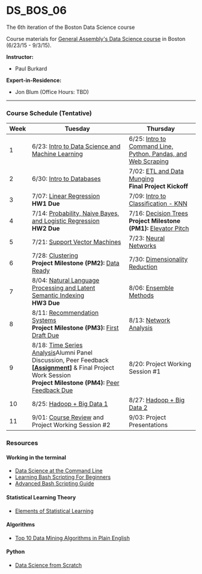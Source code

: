 # DS_BOS_06
The 6th iteration of the Boston Data Science course

Course materials for [General Assembly's Data Science course](https://generalassemb.ly/education/data-science/boston) in Boston (6/23/15 - 9/3/15).

**Instructor:** 

* Paul Burkard


**Expert-in-Residence:** 

* Jon Blum (Office Hours: TBD)


---


### Course Schedule (Tentative)

Week | Tuesday | Thursday
--- | --- | ---
 1 | 6/23: [Intro to Data Science and Machine Learning](slides/lec01.pdf) | 6/25: [Intro to Command Line, Python, Pandas, and Web Scraping](slides/lec02.pdf) 
 2 | 6/30: [Intro to Databases](slides/lec03.pdf) | 7/02: [ETL and Data Munging](slides/lec04.pdf) <br>**Final Project Kickoff**
 3 | 7/07: [Linear Regression](slides/lec05.pdf) <br>**HW1 Due** | 7/09: [Intro to Classification - KNN](slides/lec06.pdf)
 4 | 7/14: [Probability, Naive Bayes, and Logistic Regression](slides/lec07.pdf) <br>**HW2 Due** | 7/16: [Decision Trees](slides/lec08.pdf) <br>**Project Milestone (PM1):** [Elevator Pitch](project#may-21-final-project-elevator-pitch)
 5 | 7/21: [Support Vector Machines](slides/lec09.pdf)  | 7/23: [Neural Networks](slides/lec10.pdf) 
 6 | 7/28: [Clustering](slides/lec11.pdf) <br>**Project Milestone (PM2):** [Data Ready](project#june-2-data-ready) | 7/30: [Dimensionality Reduction](slides/lec12.pdf)
 7 | 8/04: [Natural Language Processing and Latent Semantic Indexing](slides/lec13.pdf) <br>**HW3 Due**  | 8/06: [Ensemble Methods](slides/lec14.pdf)
 8 | 8/11: [Recommendation Systems](slides/lec15.pdf) <br>**Project Milestone (PM3):** [First Draft Due](project#june-16-first-draft-due-before-class)  | 8/13: [Network Analysis](slides/lec16.pdf)
 9 | 8/18: [Time Series Analysis](slides/lec17.pdf)Alumni Panel Discussion, Peer Feedback **\[[Assignment](https://docs.google.com/spreadsheets/d/1E1DtubQdH8s45G2JHHA6Aht9mn9JQEmXNnwYxhor0Qk/edit#gid=0)\]** & Final Project Work Session  <br>**Project Milestone (PM4):** [Peer Feedback Due](project/peer_review_guidelines.md)  | 8/20: Project Working Session #1
10 | 8/25: [Hadoop + Big Data 1](slides/lec18.pdf)  | 8/27: [Hadoop + Big Data 2](slides/lec19.pdf)
11 | 9/01: [Course Review](slides/lec20.pdf) and Project Working Session #2   | 9/03: Project Presentations


### Resources

#### Working in the terminal
- [Data Science at the Command Line](http://shop.oreilly.com/product/0636920032823.do)
- [Learning Bash Scripting For Beginners](http://www.cyberciti.biz/open-source/learning-bash-scripting-for-beginners/)
- [Advanced Bash Scripting Guide](http://www.tldp.org/LDP/abs/html/)

#### Statistical Learning Theory
- [Elements of Statistical Learning](http://statweb.stanford.edu/~tibs/ElemStatLearn/)

#### Algorithms
- [Top 10 Data Mining Algorithms in Plain English](http://rayli.net/blog/data/top-10-data-mining-algorithms-in-plain-english/)

#### Python
- [Data Science from Scratch](http://shop.oreilly.com/product/0636920033400.do)


